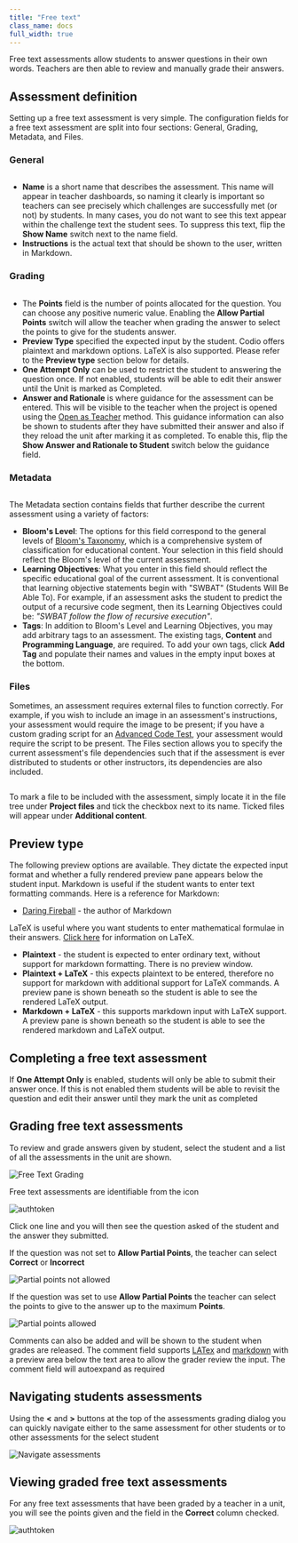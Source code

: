 ```yaml
---
title: "Free text"
class_name: docs
full_width: true
---
```


Free text assessments allow students to answer questions in their own words. Teachers are then able to review and manually grade their answers.

## Assessment definition
Setting up a free text assessment is very simple. The configuration fields for a free text assessment are split into four sections: General, Grading, Metadata, and Files.

### General

<img alt="" src="/img/docs/guides/assessment_free_general.png" class="simple"/>

- **Name** is a short name that describes the assessment. This name will appear in teacher dashboards, so naming it clearly is important so teachers can see precisely which challenges are successfully met (or not) by students. In many cases, you do not want to see this text appear within the challenge text the student sees. To suppress this text, flip the **Show Name** switch next to the name field.
- **Instructions** is the actual text that should be shown to the user, written in Markdown.

### Grading

<img alt="" src="/img/docs/guides/assessment_free_grading.png" class="simple"/>

- The **Points** field is the number of points allocated for the question. You can choose any positive numeric value. Enabling the **Allow Partial Points** switch will allow the teacher when grading the answer to select the points to give for the students answer.
- **Preview Type** specified the expected input by the student. Codio offers plaintext and markdown options. LaTeX is also supported. Please refer to the **Preview type** section below for details.
- **One Attempt Only** can be used to restrict the student to answering the question once. If not enabled, students will be able to edit their answer until the Unit is marked as Completed.
- **Answer and Rationale** is where guidance for the assessment can be entered. This will be visible to the teacher when the project is opened using the [Open as Teacher](/docs/classes/unitmanagement/settings-info/teachersolutions) method. This guidance information can also be shown to students after they have submitted their answer and also if they reload the unit after marking it as completed. To enable this, flip the **Show Answer and Rationale to Student** switch below the guidance field.

### Metadata

<img alt="" src="/img/docs/guides/assessment_metadata.png" class="simple"/>

The Metadata section contains fields that further describe the current assessment using a variety of factors:

- **Bloom's Level**: The options for this field correspond to the general levels of [Bloom's Taxonomy](https://cft.vanderbilt.edu/guides-sub-pages/blooms-taxonomy/), which is a comprehensive system of classification for educational content. Your selection in this field should reflect the Bloom's level of the current assessment.
- **Learning Objectives**:  What you enter in this field should reflect the specific educational goal of the current assessment. It is conventional that learning objective statements begin with "SWBAT" (Students Will Be Able To). For example, if an assessment asks the student to predict the output of a recursive code segment, then its Learning Objectives could be: _"SWBAT follow the flow of recursive execution"_.
- **Tags**: In addition to Bloom's Level and Learning Objectives, you may add arbitrary tags to an assessment. The existing tags, **Content** and **Programming Language**, are required. To add your own tags, click **Add Tag** and populate their names and values in the empty input boxes at the bottom.

### Files

Sometimes, an assessment requires external files to function correctly. For example, if you wish to include an image in an assessment's instructions, your assessment would require the image to be present; if you have a custom grading script for an [Advanced Code Test](/docs/content/authoring/assessments/assessments-code-tests/), your assessment would require the script to be present. The Files section allows you to specify the current assessment's file dependencies such that if the assessment is ever distributed to students or other instructors, its dependencies are also included.

<img alt="" src="/img/docs/guides/assessment_files.png" class="simple"/>

To mark a file to be included with the assessment, simply locate it in the file tree under **Project files** and tick the checkbox next to its name. Ticked files will appear under **Additional content**.

## Preview type
The following preview options are available. They dictate the expected input format and whether a fully rendered preview pane appears below the student input. Markdown is useful if the student wants to enter text formatting commands. 
Here is a reference for Markdown:

- [Daring Fireball](http://daringfireball.net/projects/markdown/basics) - the author of Markdown


LaTeX is useful where you want students to enter mathematical formulae in their answers. [Click here](/docs/content/authoring/page-edit/latex/) for information on LaTeX.

- **Plaintext** - the student is expected to enter ordinary text, without support for markdown formatting. There is no preview window.
- **Plaintext + LaTeX** - this expects plaintext to be entered, therefore no support for markdown with additional support for LaTeX commands. A preview pane is shown beneath so the student is able to see the rendered LaTeX output. 
- **Markdown + LaTeX** - this supports markdown input with LaTeX support. A preview pane is shown beneath so the student is able to see the rendered markdown and LaTeX output.

## Completing a free text assessment
If **One Attempt Only** is enabled, students will only be able to submit their answer once. If this is not enabled them students will be able to revisit the question and edit their answer until they mark the unit as completed

<a name="grading-free"></a>
## Grading free text assessments

To review and grade answers given by student, select the student and a list of all the assessments in the unit are shown.

<img alt="Free Text Grading" src="/img/docs/guides/freetext-grading.png" class="simple"/>

Free text assessments are identifiable from the icon

<img alt="authtoken" src="/img/docs/guides/freetexticon.png" class="simple"/>

Click one line and you will then see the question asked of the student and the answer they submitted.

If the question was not set to **Allow Partial Points**, the teacher can select **Correct** or **Incorrect**

<img alt="Partial points not allowed" src="/img/docs/guides/notpartial.png" class="simple"/>

If the question was set to use **Allow Partial Points** the teacher can select the points to give to the answer up to the maximum **Points**.

<img alt="Partial points allowed" src="/img/docs/guides/partial.png" class="simple"/>

Comments can also be added and will be shown to the student when grades are released. The comment field supports [LATex](/docs/content/authoring/page-edit/latex/) and [markdown](/docs/content/authoring/page-edit/edit/) with a preview area below the text area to allow the grader review the input. The comment field will autoexpand as required

<a name="freetextassessments"></a>
## Navigating students assessments

Using the **<** and **>** buttons at the top of the assessments grading dialog you can quickly navigate either to the same assessment for other students or to other assessments for the select student

<img alt="Navigate assessments" src="/img/docs/guides/freetext_navigate.png" class="simple"/>

## Viewing graded free text assessments

For any free text assessments that have been graded by a teacher in a unit, you will see the points given and the field in the **Correct** column checked.

<img alt="authtoken" src="/img/docs/guides/freetextanswer.png" class="simple"/>

